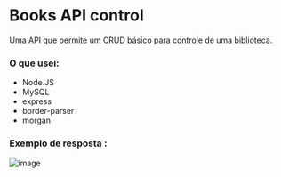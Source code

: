 # Books API control

Uma API que permite um CRUD básico para controle de uma biblioteca.

### O que usei:
- Node.JS
- MySQL
- express
- border-parser
- morgan

### Exemplo de resposta :
![image](https://user-images.githubusercontent.com/60116988/143581216-25086d65-47ec-4b8c-99bb-d30fe627671c.png)
